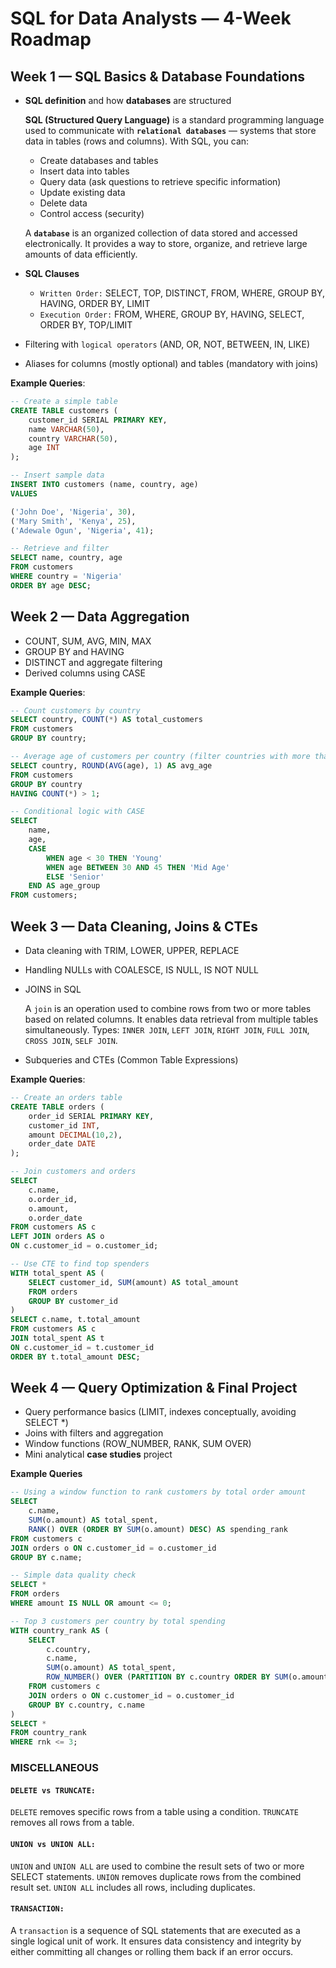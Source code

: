 # SQL for Data Analysts — 4-Week Roadmap

## Week 1 — SQL Basics & Database Foundations

- **SQL definition** and how **databases** are structured

  **SQL (Structured Query Language)** is a standard programming language used to communicate with **`relational databases`** — systems that store data in tables (rows and columns). With SQL, you can:
  - Create databases and tables
  - Insert data into tables
  - Query data (ask questions to retrieve specific information)
  - Update existing data
  - Delete data
  - Control access (security)

  A **`database`** is an organized collection of data stored and accessed electronically. It provides a way to store, organize, and retrieve large amounts of data efficiently.

- **SQL Clauses**
  - `Written Order:` SELECT, TOP, DISTINCT, FROM, WHERE, GROUP BY, HAVING, ORDER BY, LIMIT
  - `Execution Order:` FROM, WHERE, GROUP BY, HAVING, SELECT, ORDER BY, TOP/LIMIT
- Filtering with `logical operators` (AND, OR, NOT, BETWEEN, IN, LIKE)
- Aliases for columns (mostly optional) and tables (mandatory with joins)

**Example Queries**:
```sql
-- Create a simple table
CREATE TABLE customers (
    customer_id SERIAL PRIMARY KEY,
    name VARCHAR(50),
    country VARCHAR(50),
    age INT
);

-- Insert sample data
INSERT INTO customers (name, country, age)
VALUES

('John Doe', 'Nigeria', 30),
('Mary Smith', 'Kenya', 25),
('Adewale Ogun', 'Nigeria', 41);

-- Retrieve and filter
SELECT name, country, age
FROM customers
WHERE country = 'Nigeria'
ORDER BY age DESC;
```

## Week 2 — Data Aggregation

- COUNT, SUM, AVG, MIN, MAX
- GROUP BY and HAVING
- DISTINCT and aggregate filtering
- Derived columns using CASE

**Example Queries**:

```sql
-- Count customers by country
SELECT country, COUNT(*) AS total_customers
FROM customers
GROUP BY country;

-- Average age of customers per country (filter countries with more than 1)
SELECT country, ROUND(AVG(age), 1) AS avg_age
FROM customers
GROUP BY country
HAVING COUNT(*) > 1;

-- Conditional logic with CASE
SELECT 
    name,
    age,
    CASE 
        WHEN age < 30 THEN 'Young'
        WHEN age BETWEEN 30 AND 45 THEN 'Mid Age'
        ELSE 'Senior'
    END AS age_group
FROM customers;
```
## Week 3 — Data Cleaning, Joins & CTEs

- Data cleaning with TRIM, LOWER, UPPER, REPLACE
- Handling NULLs with COALESCE, IS NULL, IS NOT NULL
- JOINS in SQL
  
  A `join` is an operation used to combine rows from two or more tables based on related columns. It enables data retrieval from multiple tables simultaneously. Types: `INNER JOIN`, `LEFT JOIN`, `RIGHT JOIN`, `FULL JOIN`, `CROSS JOIN`, `SELF JOIN`.

- Subqueries and CTEs (Common Table Expressions)

**Example Queries**:

```sql
-- Create an orders table
CREATE TABLE orders (
    order_id SERIAL PRIMARY KEY,
    customer_id INT,
    amount DECIMAL(10,2),
    order_date DATE
);

-- Join customers and orders
SELECT 
    c.name,
    o.order_id,
    o.amount,
    o.order_date
FROM customers AS c
LEFT JOIN orders AS o
ON c.customer_id = o.customer_id;

-- Use CTE to find top spenders
WITH total_spent AS (
    SELECT customer_id, SUM(amount) AS total_amount
    FROM orders
    GROUP BY customer_id
)
SELECT c.name, t.total_amount
FROM customers AS c
JOIN total_spent AS t
ON c.customer_id = t.customer_id
ORDER BY t.total_amount DESC;
```

## Week 4 — Query Optimization & Final Project

- Query performance basics (LIMIT, indexes conceptually, avoiding SELECT *)
- Joins with filters and aggregation
- Window functions (ROW_NUMBER, RANK, SUM OVER)
- Mini analytical **case studies** project

**Example Queries**

```sql
-- Using a window function to rank customers by total order amount
SELECT 
    c.name,
    SUM(o.amount) AS total_spent,
    RANK() OVER (ORDER BY SUM(o.amount) DESC) AS spending_rank
FROM customers c
JOIN orders o ON c.customer_id = o.customer_id
GROUP BY c.name;

-- Simple data quality check
SELECT *
FROM orders
WHERE amount IS NULL OR amount <= 0;

-- Top 3 customers per country by total spending
WITH country_rank AS (
    SELECT 
        c.country,
        c.name,
        SUM(o.amount) AS total_spent,
        ROW_NUMBER() OVER (PARTITION BY c.country ORDER BY SUM(o.amount) DESC) AS rnk
    FROM customers c
    JOIN orders o ON c.customer_id = o.customer_id
    GROUP BY c.country, c.name
)
SELECT * 
FROM country_rank
WHERE rnk <= 3;
```

### MISCELLANEOUS

#### `DELETE vs TRUNCATE:`
`DELETE` removes specific rows from a table using a condition. `TRUNCATE` removes all rows from a table.

#### `UNION vs UNION ALL:`
`UNION` and `UNION ALL` are used to combine the result sets of two or more SELECT statements. `UNION` removes duplicate rows from the combined result set. `UNION ALL` includes all rows, including duplicates.

#### `TRANSACTION:`
A `transaction` is a sequence of SQL statements that are executed as a single logical unit of work. It ensures data consistency and integrity by either committing all changes or rolling them back if an error occurs.
